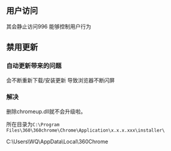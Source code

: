 ## 用户访问
其会静止访问996 能够控制用户行为




## 禁用更新

### 自动更新带来的问题
会不断重新下载/安装更新 导致浏览器不断闪屏

### 解决
删除chromeup.dll就不会升级啦。

所在目录为`C:\Program Files\360\360chrome\Chrome\Application\x.x.x.xxx\installer\`

C:\Users\WQ\AppData\Local\360Chrome